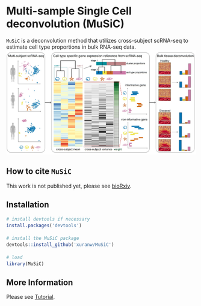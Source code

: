 Multi-sample Single Cell deconvolution (MuSiC)
=============================================

`MuSiC` is a deconvolution method that utilizes cross-subject scRNA-seq to estimate cell type proportions in bulk RNA-seq data.
![MuSiC\_pipeline](./articles/images/FigureMethod.jpg)

How to cite `MuSiC`
-------------------
This work is not published yet, please see [bioRxiv](https://www.biorxiv.org/content/early/2018/06/26/354944).

Installation
------------

``` r
# install devtools if necessary
install.packages('devtools')

# install the MuSiC package
devtools::install_github('xuranw/MuSiC')

# load
library(MuSiC)
```

More Information
-----------------
Please see [Tutorial](http://xuranw.github.io/MuSiC/articles/MuSiC.html).
